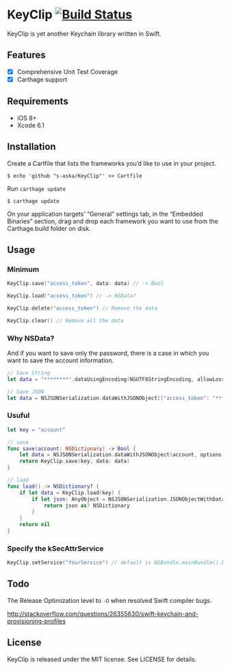 # KeyClip [![Build Status](https://travis-ci.org/s-aska/KeyClip.svg)](https://travis-ci.org/s-aska/KeyClip)

KeyClip is yet another Keychain library written in Swift.

## Features

- [x] Comprehensive Unit Test Coverage
- [x] Carthage support

## Requirements

- iOS 8+
- Xcode 6.1

## Installation

Create a Cartfile that lists the frameworks you’d like to use in your project.

    $ echo 'github "s-aska/KeyClip"' >> Cartfile

Run `carthage update`

    $ carthage update

On your application targets’ “General” settings tab, in the “Embedded Binaries” section, drag and drop each framework you want to use from the Carthage.build folder on disk.

## Usage

### Minimum

```swift
KeyClip.save("access_token", data: data) // -> Bool

KeyClip.load("access_token") // -> NSData?

KeyClip.delete("access_token") // Remove the data

KeyClip.clear() // Remove all the data
```

### Why NSData?

And if you want to save only the password, there is a case in which you want to save the account information.

```swift
// Save String
let data = "********".dataUsingEncoding(NSUTF8StringEncoding, allowLossyConversion: false)!

// Save JSON
let data = NSJSONSerialization.dataWithJSONObject(["access_token": "********"], options: nil, error: nil)!
```

### Usuful

```swift
let key = "account"

// save
func save(account: NSDictionary) -> Bool {
    let data = NSJSONSerialization.dataWithJSONObject(account, options: nil, error: nil)!
    return KeyClip.save(key, data: data)
}

// load
func load() -> NSDictionary? {
    if let data = KeyClip.load(key) {
        if let json: AnyObject = NSJSONSerialization.JSONObjectWithData(data, options: nil, error: nil) {
            return json as? NSDictionary
        }
    }
    return nil
}
```

### Specify the kSecAttrService

```swift
KeyClip.setService("YourService") // default is NSBundle.mainBundle().bundleIdentifier
```


## Todo

The Release Optimization level to `-O` when resolved Swift compiler bugs.

http://stackoverflow.com/questions/26355630/swift-keychain-and-provisioning-profiles

## License

KeyClip is released under the MIT license. See LICENSE for details.

